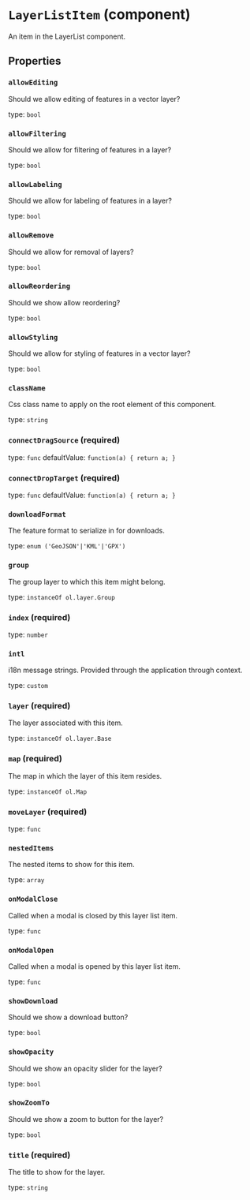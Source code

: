 `LayerListItem` (component)
===========================

An item in the LayerList component.

Properties
----------

### `allowEditing`

Should we allow editing of features in a vector layer?

type: `bool`


### `allowFiltering`

Should we allow for filtering of features in a layer?

type: `bool`


### `allowLabeling`

Should we allow for labeling of features in a layer?

type: `bool`


### `allowRemove`

Should we allow for removal of layers?

type: `bool`


### `allowReordering`

Should we show allow reordering?

type: `bool`


### `allowStyling`

Should we allow for styling of features in a vector layer?

type: `bool`


### `className`

Css class name to apply on the root element of this component.

type: `string`


### `connectDragSource` (required)

type: `func`
defaultValue: `function(a) {
  return a;
}`


### `connectDropTarget` (required)

type: `func`
defaultValue: `function(a) {
  return a;
}`


### `downloadFormat`

The feature format to serialize in for downloads.

type: `enum ('GeoJSON'|'KML'|'GPX')`


### `group`

The group layer to which this item might belong.

type: `instanceOf ol.layer.Group`


### `index` (required)

type: `number`


### `intl`

i18n message strings. Provided through the application through context.

type: `custom`


### `layer` (required)

The layer associated with this item.

type: `instanceOf ol.layer.Base`


### `map` (required)

The map in which the layer of this item resides.

type: `instanceOf ol.Map`


### `moveLayer` (required)

type: `func`


### `nestedItems`

The nested items to show for this item.

type: `array`


### `onModalClose`

Called when a modal is closed by this layer list item.

type: `func`


### `onModalOpen`

Called when a modal is opened by this layer list item.

type: `func`


### `showDownload`

Should we show a download button?

type: `bool`


### `showOpacity`

Should we show an opacity slider for the layer?

type: `bool`


### `showZoomTo`

Should we show a zoom to button for the layer?

type: `bool`


### `title` (required)

The title to show for the layer.

type: `string`

